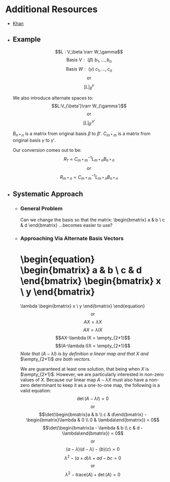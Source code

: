 # Additional Resources
* [Khan](https://www.khanacademy.org/math/linear-algebra/alternate-bases/change-of-basis/v/lin-alg-transformation-matrix-with-respect-to-a-basis)
- ## Example
  $$L : V_\beta \rarr W_\gamma$$
  $$\text{Basis }V:\text{ (}\beta\text{) }b_1,\ldots,b_n$$
  $$\text{Basis }W:\text{ (}\gamma\text{) }c_1,\ldots,c_n$$
  $$\text{or}$$
  $$[L]_\beta^\gamma$$
  
  We also introduce alternate spaces to:
  $$L:V_{\beta'}\rarr W_{\gamma'}$$
  $$\text{or}$$
  $$[L]_{\beta'}^{\gamma'}$$
  
  $B_{n*n}$ is a matrix from original basis $\beta$ to $\beta'$.
  $C_{m*m}$ is a matrix from original basis $\gamma$ to $\gamma'$.
  
  Our conversion comes out to be:
  $$R_{?}=C^{-1}_{m*m}L_{m*n}B_{n*n}$$
  $$\text{or}$$
  $$R_{m*n}=C^{-1}_{m*m}L_{m*n}B_{n*n}$$
- ## Systematic Approach
	- ### General Problem
	  Can we change the basis so that the matrix:
	  \begin{bmatrix}
	  a & b \\
	  c & d
	  \end{bmatrix}
	  ...becomes easier to use?
	- ### Approaching Via Alternate Basis Vectors
	  \begin{equation}
	  \begin{bmatrix}
	  a & b \\
	  c & d
	  \end{bmatrix}
	  \begin{bmatrix}
	  x \\ y
	  \end{bmatrix}
	  =
	  \lambda
	  \begin{bmatrix}
	  x \\
	  y
	  \end{bmatrix}
	  \end{equation}
	  $$\text{or}$$
	  $$AX = \lambda X$$
	  $$AX=\lambda IX$$
	  $$AX-\lambda IX = \empty_{2*1}$$
	  $$(A-\lambda I)X = \empty_{2*1}$$
	  *Note that* $(A-\lambda I)$ *is by definition a linear map and that* $X$ *and* $\empty_{2*1}$ *are both vectors.*
	  
	  We are guaranteed at least one solution, that being when $X$ is $\empty_{2*1}$. However, we are particularly interested in non-zero values of $X$. Because our linear map $A-\lambda X$ must also have a non-zero determinant to keep it as a one-to-one map, the following is a valid equation:
	  $$\det(A-\lambda I) = 0$$
	  $$\text{or}$$
	  $$\det(\begin{bmatrix}a & b \\ c & d\end{bmatrix} - \begin{bmatrix}\lambda & 0 \\ 0 & \lambda\end{bmatrix}) = 0$$
	  $$\det(\begin{bmatrix}a - \lambda & b \\ c & d - \lambda\end{bmatrix}) = 0$$
	  $$\text{or}$$
	  $$(a-\lambda)(d-\lambda) - (b)(c) = 0$$
	  $$\lambda^2 - (a+d)\lambda + ad - bc = 0$$
	  $$\text{or}$$
	  $$\lambda^2 - \text{trace}(A) + \det(A)=0$$